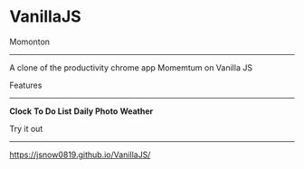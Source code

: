# VanillaJS

Momonton
- - -
A clone of the productivity chrome app Momemtum on Vanilla JS


Features
- - -
**Clock**
**To Do List**
**Daily Photo**
**Weather**

Try it out
- - -
https://jsnow0819.github.io/VanillaJS/
